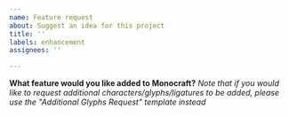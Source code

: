 ```yaml
---
name: Feature request
about: Suggest an idea for this project
title: ''
labels: enhancement
assignees: ''

---
```


**What feature would you like added to Monocraft?**
*Note that if you would like to request additional characters/glyphs/ligatures to be added, please use the "Additional Glyphs Request" template instead*
